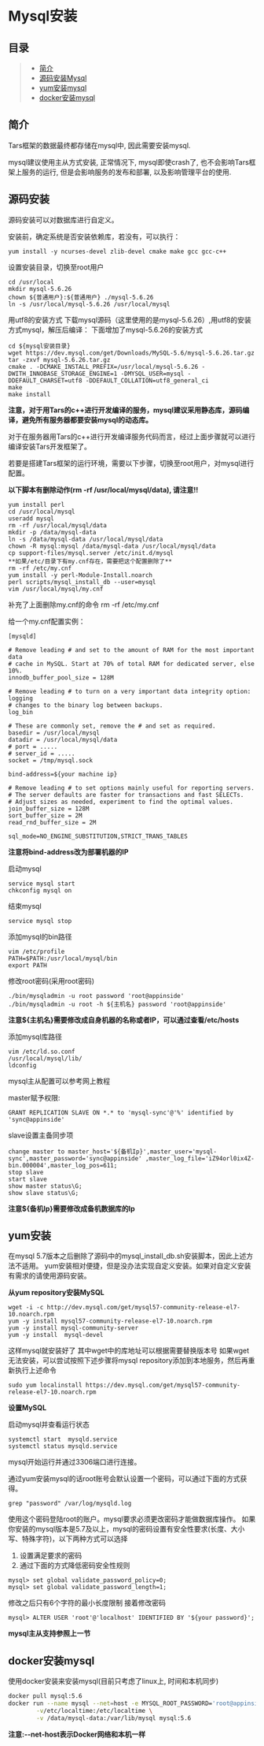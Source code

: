 # Mysql安装

## 目录

> * [简介](mysql.md#chapter-1)
> * [源码安装Mysql](mysql.md#chapter-2)
> * [yum安装mysql](mysql.md#chapter-3)
> * [docker安装mysql](mysql.md#chapter-4)

## 简介 <a id="chapter-1"></a>

Tars框架的数据最终都存储在mysql中, 因此需要安装mysql.

mysql建议使用主从方式安装, 正常情况下, mysql即使crash了, 也不会影响Tars框架上服务的运行, 但是会影响服务的发布和部署, 以及影响管理平台的使用.

## 源码安装 <a id="chapter-2"></a>

源码安装可以对数据库进行自定义。

安装前，确定系统是否安装依赖库，若没有，可以执行：

```text
yum install -y ncurses-devel zlib-devel cmake make gcc gcc-c++
```

设置安装目录，切换至root用户

```text
cd /usr/local
mkdir mysql-5.6.26
chown ${普通用户}:${普通用户} ./mysql-5.6.26
ln -s /usr/local/mysql-5.6.26 /usr/local/mysql
```

用utf8的安装方式 下载mysql源码（这里使用的是mysql-5.6.26）,用utf8的安装方式mysql，解压后编译： 下面增加了mysql-5.6.26的安装方式

```text
cd ${mysql安装目录}
wget https://dev.mysql.com/get/Downloads/MySQL-5.6/mysql-5.6.26.tar.gz
tar -zxvf mysql-5.6.26.tar.gz
cmake . -DCMAKE_INSTALL_PREFIX=/usr/local/mysql-5.6.26 -DWITH_INNOBASE_STORAGE_ENGINE=1 -DMYSQL_USER=mysql -DDEFAULT_CHARSET=utf8 -DDEFAULT_COLLATION=utf8_general_ci
make
make install
```

**注意，对于用Tars的c++进行开发编译的服务，mysql建议采用静态库，源码编译，避免所有服务器都要安装mysql的动态库。**

对于在服务器用Tars的c++进行开发编译服务代码而言，经过上面步骤就可以进行编译安装Tars开发框架了。

若要是搭建Tars框架的运行环境，需要以下步骤，切换至root用户，对mysql进行配置。

**以下脚本有删除动作\(rm -rf /usr/local/mysql/data\), 请注意!!**

```text
yum install perl
cd /usr/local/mysql
useradd mysql
rm -rf /usr/local/mysql/data
mkdir -p /data/mysql-data
ln -s /data/mysql-data /usr/local/mysql/data
chown -R mysql:mysql /data/mysql-data /usr/local/mysql/data
cp support-files/mysql.server /etc/init.d/mysql
**如果/etc/目录下有my.cnf存在，需要把这个配置删除了**
rm -rf /etc/my.cnf
yum install -y perl-Module-Install.noarch
perl scripts/mysql_install_db --user=mysql
vim /usr/local/mysql/my.cnf
```

补充了上面删除my.cnf的命令 rm -rf /etc/my.cnf

给一个my.cnf配置实例：

```text
[mysqld]

# Remove leading # and set to the amount of RAM for the most important data
# cache in MySQL. Start at 70% of total RAM for dedicated server, else 10%.
innodb_buffer_pool_size = 128M

# Remove leading # to turn on a very important data integrity option: logging
# changes to the binary log between backups.
log_bin

# These are commonly set, remove the # and set as required.
basedir = /usr/local/mysql
datadir = /usr/local/mysql/data
# port = .....
# server_id = .....
socket = /tmp/mysql.sock

bind-address=${your machine ip}

# Remove leading # to set options mainly useful for reporting servers.
# The server defaults are faster for transactions and fast SELECTs.
# Adjust sizes as needed, experiment to find the optimal values.
join_buffer_size = 128M
sort_buffer_size = 2M
read_rnd_buffer_size = 2M

sql_mode=NO_ENGINE_SUBSTITUTION,STRICT_TRANS_TABLES
```

**注意将bind-address改为部署机器的IP**

启动mysql

```text
service mysql start
chkconfig mysql on
```

结束mysql

```text
service mysql stop
```

添加mysql的bin路径

```text
vim /etc/profile
PATH=$PATH:/usr/local/mysql/bin
export PATH
```

修改root密码\(采用root密码\)

```text
./bin/mysqladmin -u root password 'root@appinside'
./bin/mysqladmin -u root -h ${主机名} password 'root@appinside'
```

**注意${主机名}需要修改成自身机器的名称或者IP，可以通过查看/etc/hosts**

添加mysql库路径

```text
vim /etc/ld.so.conf
/usr/local/mysql/lib/
ldconfig
```

mysql主从配置可以参考网上教程

master赋予权限:

```text
GRANT REPLICATION SLAVE ON *.* to 'mysql-sync'@'%' identified by 'sync@appinside'
```

slave设置主备同步项

```text
change master to master_host='${备机Ip}',master_user='mysql-sync',master_password='sync@appinside' ,master_log_file='iZ94orl0ix4Z-bin.000004',master_log_pos=611;
stop slave
start slave
show master status\G;
show slave status\G;
```

**注意${备机Ip}需要修改成备机数据库的Ip**

## yum安装 <a id="chapter-3"></a>

在mysql 5.7版本之后删除了源码中的mysql\_install\_db.sh安装脚本，因此上述方法不适用。 yum安装相对便捷，但是没办法实现自定义安装。如果对自定义安装有需求的请使用源码安装。

**从yum repository安装MySQL**

```text
wget -i -c http://dev.mysql.com/get/mysql57-community-release-el7-10.noarch.rpm
yum -y install mysql57-community-release-el7-10.noarch.rpm
yum -y install mysql-community-server
yum -y install  mysql-devel
```

这样mysql就安装好了 其中wget中的库地址可以根据需要替换版本号 如果wget无法安装，可以尝试按照下述步骤将mysql repository添加到本地服务，然后再重新执行上述命令

```text
sudo yum localinstall https://dev.mysql.com/get/mysql57-community-release-el7-10.noarch.rpm
```

**设置MySQL**

启动mysql并查看运行状态

```text
systemctl start  mysqld.service
systemctl status mysqld.service
```

mysql开始运行并通过3306端口进行连接。

通过yum安装mysql的话root账号会默认设置一个密码，可以通过下面的方式获得。

```text
grep "password" /var/log/mysqld.log
```

使用这个密码登陆root的账户。mysql要求必须更改密码才能做数据库操作。 如果你安装的mysql版本是5.7及以上，mysql的密码设置有安全性要求\(长度、大小写、特殊字符\)，以下两种方式可以选择

1. 设置满足要求的密码
2. 通过下面的方式降低密码安全性规则

```text
mysql> set global validate_password_policy=0;
mysql> set global validate_password_length=1;
```

修改之后只有6个字符的最小长度限制 接着修改密码

```text
mysql> ALTER USER 'root'@'localhost' IDENTIFIED BY '${your password}';
```

**mysql主从支持参照上一节**

## docker安装mysql <a id="chapter-4"></a>

使用docker安装来安装mysql\(目前只考虑了linux上, 时间和本机同步\)

```bash
docker pull mysql:5.6
docker run --name mysql --net=host -e MYSQL_ROOT_PASSWORD='root@appinside' -d -p 3306:3306 \
        -v/etc/localtime:/etc/localtime \
        -v /data/mysql-data:/var/lib/mysql mysql:5.6
```

**注意:--net-host表示Docker网络和本机一样**

